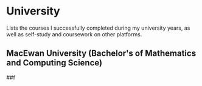 # University
Lists the courses I successfully completed during my university years, as well as self-study and coursework on other platforms.


## MacEwan University (Bachelor's of Mathematics and Computing Science)

##f
